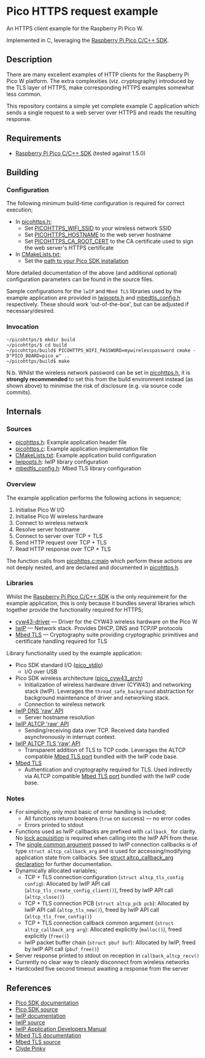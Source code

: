# Pico HTTPS request example

An HTTPS client example for the Raspberry Pi Pico W.

Implemented in C, leveraging the [Raspberry Pi Pico C/C++ SDK][pico-sdk].

[pico-sdk]: https://www.raspberrypi.com/documentation/pico-sdk/

## Description

There are many excellent examples of HTTP clients for the Raspberry Pi Pico W platform. The extra complexities (viz. cryptography) introduced by the TLS layer of HTTPS, make corresponding HTTPS examples somewhat less common.

This repository contains a simple yet complete example C application which sends a single request to a web server over HTTPS and reads the resulting response.

## Requirements

* [Raspberry Pi Pico C/C++ SDK][pico-sdk] (tested against 1.5.0)

## Building

### Configuration

The following minimum build-time configuration is required for correct execution;

* In [picohttps.h](picohttps.h);
  * Set [PICOHTTPS_WIFI_SSID](picohttps.h#L28) to your wireless network SSID
  * Set [PICOHTTPS_HOSTNAME](picohttps.h#L48) to the web server hostname
  * Set [PICOHTTPS_CA_ROOT_CERT](picohttps.h#L64) to the CA certificate used to sign the web server's HTTPS certificate
* In [CMakeLists.txt](CMakeLists.txt);
  * Set the [path to your Pico SDK installation](CMakeLists.txt#L18)

More detailed documentation of the above (and additional optional) configuration parameters can be found in the source files.

Sample configurations for the `lwIP` and `Mbed TLS` libraries used by the example application are provided in [lwipopts.h](lwipopts.h) and [mbedtls_config.h](mbedtls_config.h) respectively. These should work 'out-of-the-box', but can be adjusted if necessary/desired.

### Invocation

```shell
~/picohttps/$ mkdir build
~/picohttps/$ cd build
~/picohttps/build$ PICOHTTPS_WIFI_PASSWORD=mywirelesspassword cmake -D"PICO_BOARD=pico_w" ..
~/picohttps/build$ make
```

N.b. Whilst the wireless network password can be set in [picohttps.h](picohttps.h#L44), it is __strongly recommended__ to set this from the build environment instead (as shown above) to minimise the risk of disclosure (e.g. via source code commits).

## Internals

### Sources

* [picohttps.h](picohttps.h): Example application header file
* [picohttps.c](picohttps.c): Example application implementation file
* [CMakeLists.txt](CMakeLists.txt): Example application build configuration
* [lwipopts.h](lwipopts.h): lwIP library configuration
* [mbedtls_config.h](mbedtls_config.h): Mbed TLS library configuration

### Overview

The example application performs the following actions in sequence;

1. Initialise Pico W I/O
2. Initialise Pico W wireless hardware
3. Connect to wireless network
4. Resolve server hostname
5. Connect to server over TCP + TLS
6. Send HTTP request over TCP + TLS
7. Read HTTP response over TCP + TLS

The function calls from [picohttps.c:main](picohttps.c#L36) which perform these actions are not deeply nested, and are declared and documented in [picohttps.h](picohttps.h).

### Libraries

Whilst the [Raspberry Pi Pico C/C++ SDK][pico-sdk] is the only requirement for the example application, this is only because it bundles several libraries which together provide the functionality required for HTTPS;

* [cyw43-driver][gh-cyw43] — Driver for the CYW43 wireless hardware on the Pico W
* [lwIP][gh-lwip] — Network stack. Provides DHCP, DNS and TCP/IP protocols
* [Mbed TLS][gh-mbedtls] — Cryptography suite providing cryptographic primitives and certificate handling required for TLS

Library functionality used by the example application:

* Pico SDK standard I/O ([pico_stdio][pico-stdio])
  * I/O over USB
* Pico SDK wireless architecture ([pico_cyw43_arch][pico-cyw43-arch])
  * Initialization of wireless hardware driver (CYW43) and networking stack (lwIP). Leverages the `thread_safe_background` abstraction for background maintenance of driver and networking stack.
  * Connection to wireless network
* [lwIP DNS 'raw' API ][lwip-dns]
  * Server hostname resolution
* [lwIP ALTCP 'raw' API][lwip-altcp]
  * Sending/receiving data over TCP. Received data handled asynchronously in interrupt context.
* [lwIP ALTCP TLS 'raw' API][lwip-altcp-tls]
  * Transparent addition of TLS to TCP code. Leverages the ALTCP compatible [Mbed TLS port][gh-lwip-mbedtls] bundled with the lwIP code base.
* [Mbed TLS][gh-mbedtls]
  * Authentication and cryptography required for TLS. Used indirectly via ALTCP compatible [Mbed TLS port][gh-lwip-mbedtls] bundled with the lwIP code base.

[gh-cyw43]: https://github.com/georgerobotics/cyw43-driver
[gh-lwip]: https://github.com/lwip-tcpip/lwip
[gh-mbedtls]: https://github.com/Mbed-TLS/mbedtls
[pico-stdio]: https://www.raspberrypi.com/documentation/pico-sdk/runtime.html#pico_stdio
[pico-cyw43-arch]: https://www.raspberrypi.com/documentation/pico-sdk/networking.html#pico_cyw43_arch
[lwip-dns]: https://www.nongnu.org/lwip/2_1_x/group__dns.html
[lwip-altcp-tls]: https://www.nongnu.org/lwip/2_1_x/group__altcp__tls.html
[gh-lwip-mbedtls]: https://github.com/lwip-tcpip/lwip/tree/master/src/apps/altcp_tls
[lwip-altcp]: https://www.nongnu.org/lwip/2_1_x/group__altcp.html

### Notes

* For simplicity, only most basic of error handling is included;
  * All functions return booleans (`true` on success) — no error codes
  * Errors printed to stdout
* Functions used as lwIP callbacks are prefixed with `callback_` for clarity. No [lock acquisition][pico-lwip-lock] is required when calling into the lwIP API from these.
* The [single common argument][lwip-arg] passed to lwIP connection callbacks is of type `struct altcp_callback_arg` and is used for accessing/modifying application state from callbacks. See [struct altcp_callback_arg declaration](picohttps.h#L154) for further documentation.
* Dynamically allocated variables;
  * TCP + TLS connection configuration (`struct altcp_tls_config config`): Allocated by lwIP API call (`altcp_tls_create_config_client()`), freed by lwIP API call (`altcp_close()`)
  * TCP + TLS connection PCB (`struct altcp_pcb pcb`): Allocated by lwIP API call (`altcp_tls_new()`), freed by lwIP API call (`altcp_tls_free_config()`)
  * TCP + TLS connection callback common argument (`struct altcp_callback_arg arg`): Allocated explicitly (`malloc()`), freed explicitly (`free()`)
  * lwIP packet buffer chain (`struct pbuf buf`): Allocated by lwIP, freed by lwIP API call (`pbuf_free()`)
* Server response printed to stdout on reception in `callback_altcp_recv()`
* Currently no clear way to cleanly disconnect from wireless networks
* Hardcoded five second timeout awaiting a response from the server

[pico-lwip-lock]: https://www.raspberrypi.com/documentation/pico-sdk/networking.html#ga6a1c4a2015fb4c2d47d6d05fc72d4cbe
[lwip-arg]: https://www.nongnu.org/lwip/2_1_x/group__altcp.html#ga197a33af038556a04d8f27c7033d771f

## References

* [Pico SDK documentation](https://www.raspberrypi.com/documentation/pico-sdk/)
* [Pico SDK source](https://github.com/raspberrypi/pico-sdk/blob/1.5.0)
* [lwIP documentation](https://www.nongnu.org/lwip/2_1_x/index.html)
* [lwIP source](https://github.com/lwip-tcpip/lwip/blob/239918ccc173cb2c2a62f41a40fd893f57faf1d6)
* [lwIP Application Developers Manual](https://lwip.fandom.com/wiki/Category:LwIP_Application_Developers_Manual)
* [Mbed TLS documentation](https://mbed-tls.readthedocs.io/en/latest/)
* [Mbed TLS source](https://github.com/Mbed-TLS/mbedtls/blob/mbedtls-2.28)
* [Clyde Pinky](https://www.unshiu.com/posts/pico-http-client-part-iii-mbedtls)


